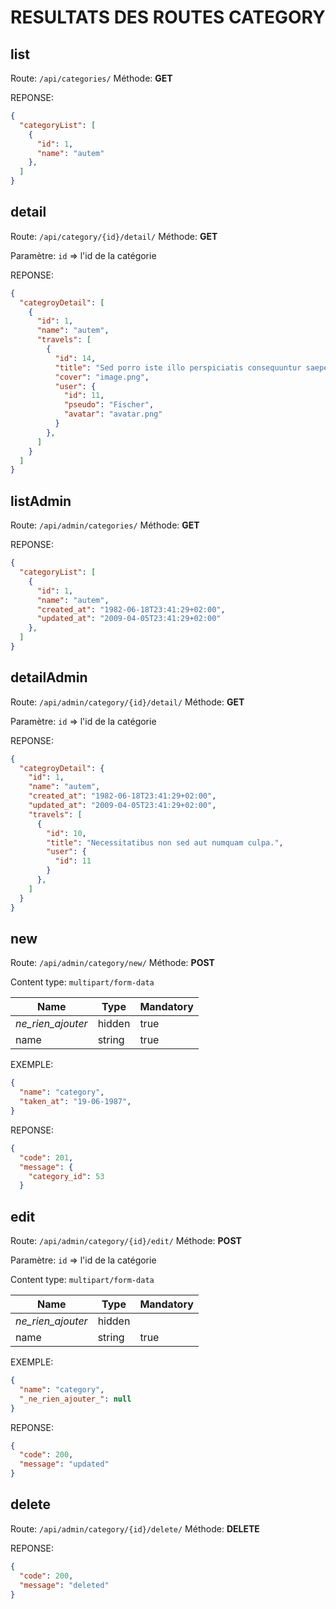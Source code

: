 # RESULTATS DES ROUTES CATEGORY

## list

Route: `/api/categories/`
Méthode: **GET**

REPONSE:

```json
{
  "categoryList": [
    {
      "id": 1,
      "name": "autem"
    },
  ]
}
```

## detail

Route: `/api/category/{id}/detail/`
Méthode: **GET**

Paramètre: `id` => l'id de la catégorie

REPONSE:

```json
{
  "categroyDetail": [
    {
      "id": 1,
      "name": "autem",
      "travels": [
        {
          "id": 14,
          "title": "Sed porro iste illo perspiciatis consequuntur saepe beatae.",
          "cover": "image.png",
          "user": {
            "id": 11,
            "pseudo": "Fischer",
            "avatar": "avatar.png"
          }
        },
      ]
    }
  ]
}
```

## listAdmin

Route: `/api/admin/categories/`
Méthode: **GET**

REPONSE:

```json
{
  "categoryList": [
    {
      "id": 1,
      "name": "autem",
      "created_at": "1982-06-18T23:41:29+02:00",
      "updated_at": "2009-04-05T23:41:29+02:00"
    },
  ]
}
```

## detailAdmin

Route: `/api/admin/category/{id}/detail/`
Méthode: **GET**

Paramètre: `id` => l'id de la catégorie

REPONSE:

```json
{
  "categroyDetail": {
    "id": 1,
    "name": "autem",
    "created_at": "1982-06-18T23:41:29+02:00",
    "updated_at": "2009-04-05T23:41:29+02:00",
    "travels": [
      {
        "id": 10,
        "title": "Necessitatibus non sed aut numquam culpa.",
        "user": {
          "id": 11
        }
      },
    ]
  }
}
```

## new

Route: `/api/admin/category/new/`
Méthode: **POST**

Content type: `multipart/form-data`

| Name              | Type            | Mandatory |
|-------------------|-----------------|-----------|
| _ne_rien_ajouter_ | hidden          | true      |
| name              | string          | true      |

EXEMPLE:

```json
{
  "name": "category",
  "taken_at": "19-06-1987",
}
```

REPONSE:

```json
{
  "code": 201,
  "message": {
    "category_id": 53
  }
```

## edit

Route: `/api/admin/category/{id}/edit/`
Méthode: **POST**

Paramètre: `id` => l'id de la catégorie

Content type: `multipart/form-data`

| Name              | Type            | Mandatory |
|-------------------|-----------------|-----------|
| _ne_rien_ajouter_ | hidden          |           |
| name              | string          | true      |

EXEMPLE:

```json
{
  "name": "category",
  "_ne_rien_ajouter_": null
}
```

REPONSE:

```json
{
  "code": 200,
  "message": "updated"
}
```

## delete

Route: `/api/admin/category/{id}/delete/`
Méthode: **DELETE**

REPONSE:

```json
{
  "code": 200,
  "message": "deleted"
}
```
